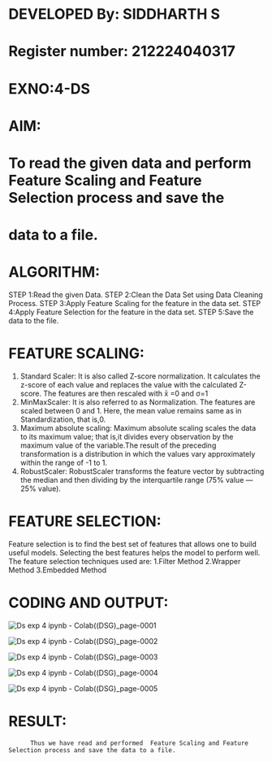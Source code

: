 # DEVELOPED By: SIDDHARTH S
# Register number: 212224040317

# EXNO:4-DS
# AIM:
# To read the given data and perform Feature Scaling and Feature Selection process and save the
# data to a file.

# ALGORITHM:
STEP 1:Read the given Data.
STEP 2:Clean the Data Set using Data Cleaning Process.
STEP 3:Apply Feature Scaling for the feature in the data set.
STEP 4:Apply Feature Selection for the feature in the data set.
STEP 5:Save the data to the file.

# FEATURE SCALING:
1. Standard Scaler: It is also called Z-score normalization. It calculates the z-score of each value and replaces the value with the calculated Z-score. The features are then rescaled with x̄ =0 and σ=1
2. MinMaxScaler: It is also referred to as Normalization. The features are scaled between 0 and 1. Here, the mean value remains same as in Standardization, that is,0.
3. Maximum absolute scaling: Maximum absolute scaling scales the data to its maximum value; that is,it divides every observation by the maximum value of the variable.The result of the preceding transformation is a distribution in which the values vary approximately within the range of -1 to 1.
4. RobustScaler: RobustScaler transforms the feature vector by subtracting the median and then dividing by the interquartile range (75% value — 25% value).

# FEATURE SELECTION:
Feature selection is to find the best set of features that allows one to build useful models. Selecting the best features helps the model to perform well.
The feature selection techniques used are:
1.Filter Method
2.Wrapper Method
3.Embedded Method

# CODING AND OUTPUT:

![Ds exp 4 ipynb - Colab((DSG)_page-0001](https://github.com/user-attachments/assets/fdd11ed1-3fae-47e6-b458-30a18c8c43c8)


![Ds exp 4 ipynb - Colab((DSG)_page-0002](https://github.com/user-attachments/assets/8a5f56d4-f6fa-4abc-8c27-bb68d8d46108)


![Ds exp 4 ipynb - Colab((DSG)_page-0003](https://github.com/user-attachments/assets/35675aec-3a8e-45e3-9d4f-99e20ccbfd06)


![Ds exp 4 ipynb - Colab((DSG)_page-0004](https://github.com/user-attachments/assets/3330c6bc-3c91-4e5d-bb56-86e1ccdf2a7c)


![Ds exp 4 ipynb - Colab((DSG)_page-0005](https://github.com/user-attachments/assets/cca4f10c-d1cf-427c-bb78-a869ef196ce7)


# RESULT:
          Thus we have read and performed  Feature Scaling and Feature Selection process and save the data to a file.
